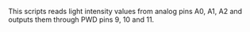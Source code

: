 This scripts reads light intensity values from analog pins A0, A1, A2 and outputs them through PWD pins 9, 10 and 11.
